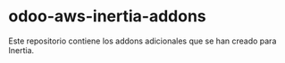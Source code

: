 # odoo-aws-inertia-addons
Este repositorio contiene los addons adicionales que se han creado para Inertia.
